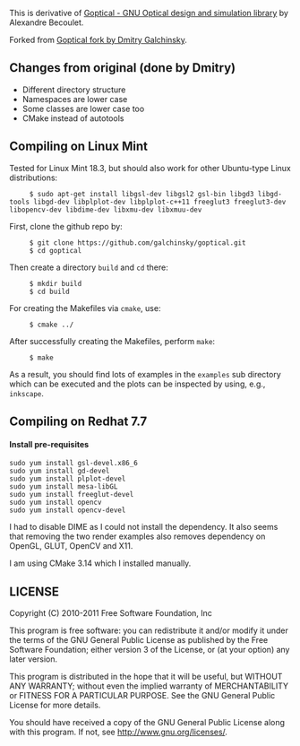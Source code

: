 This is derivative of [Goptical - GNU Optical design and simulation library](https://www.gnu.org/software/goptical/) by Alexandre Becoulet.

Forked from [Goptical fork by Dmitry Galchinsky](https://github.com/galchinsky/goptical).

## Changes from original (done by Dmitry)

* Different directory structure
* Namespaces are lower case
* Some classes are lower case too
* CMake instead of autotools

## Compiling on Linux Mint 

Tested for Linux Mint 18.3, but should also work for other Ubuntu-type Linux distributions:

```
     $ sudo apt-get install libgsl-dev libgsl2 gsl-bin libgd3 libgd-tools libgd-dev libplplot-dev libplplot-c++11 freeglut3 freeglut3-dev libopencv-dev libdime-dev libxmu-dev libxmuu-dev
```

First, clone the github repo by:

```
     $ git clone https://github.com/galchinsky/goptical.git
     $ cd goptical
```

Then create a directory `build` and `cd` there:

```
     $ mkdir build
     $ cd build
```

For creating the Makefiles via `cmake`, use:

```
     $ cmake ../
```

After successfully creating the Makefiles, perform `make`:

```
     $ make
```

As a result, you should find lots of examples in the `examples` sub directory which can be executed and the plots can be inspected by using, e.g., `inkscape`.

## Compiling on Redhat 7.7

#### Install pre-requisites

```
sudo yum install gsl-devel.x86_6
sudo yum install gd-devel
sudo yum install plplot-devel
sudo yum install mesa-libGL
sudo yum install freeglut-devel
sudo yum install opencv
sudo yum install opencv-devel
```

I had to disable DIME as I could not install the dependency.
It also seems that removing the two render examples also removes dependency on OpenGL, GLUT, OpenCV and X11.

I am using CMake 3.14 which I installed manually.


## LICENSE


 Copyright (C) 2010-2011 Free Software Foundation, Inc
 
 This program is free software: you can redistribute it and/or modify
 it under the terms of the GNU General Public License as published by
 the Free Software Foundation; either version 3 of the License, or
 (at your option) any later version.
 
 This program is distributed in the hope that it will be useful,
 but WITHOUT ANY WARRANTY; without even the implied warranty of
 MERCHANTABILITY or FITNESS FOR A PARTICULAR PURPOSE.  See the
 GNU General Public License for more details.
 
 You should have received a copy of the GNU General Public License
 along with this program.  If not, see <http://www.gnu.org/licenses/>.

